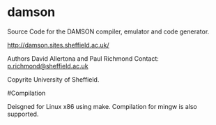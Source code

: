 # damson

Source Code for the DAMSON compiler, emulator and code generator.

http://damson.sites.sheffield.ac.uk/

Authors David Allertona and Paul Richmond
Contact: p.richmond@sheffield.ac.uk

Copyrite University of Sheffield.

#Compilation

Deisgned for Linux x86 using make. Compilation for mingw is also supported.
